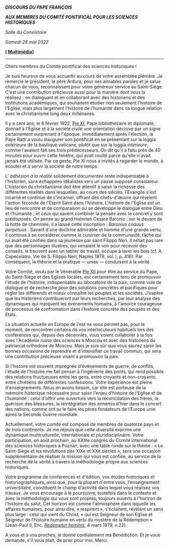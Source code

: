 ***DISCOURS DU PAPE FRANÇOIS***

***AUX MEMBRES DU COMITÉ PONTIFICAL POUR LES SCIENCES HISTORIQUES***

*Salle du Consistoire*

*Samedi 28 mai 2022*

**[ [Multimédia](http://w2.vatican.va/content/francesco/fr/events/event.dir.html/content/vaticanevents/fr/2022/5/28/pcss.html)]**

____________________________________

Chers membres du Comité pontifical des sciences historiques !

Je suis heureux de vous accueillir au cours de votre assemblée plénière. Je remercie le président, le père Ardura, pour ses aimables paroles et je salue chacun de vous, reconnaissant pour votre généreux service au Saint-Siège. C'est une contribution précieuse aussi pour la manière dont vous la réalisez : en dialoguant et en collaborant avec des historiens et des institutions académiques, qui souhaitent étudier non seulement l'histoire de l'Eglise, mais plus largement l'histoire de l'humanité dans sa longue relation avec le christianisme long deux millénaires.

Il y a cent ans, le 6 février 1922, [Pie XI](https://www.vatican.va/content/pius-xi/fr.html), Pape bibliothécaire et diplomate, donnait à l'Eglise et à la société civile une orientation décisive par un signe certainement surprenant à l'époque. Immédiatement après l'élection, le Pape Ratti a voulu inaugurer son pontificat en se présentant sur la loggia *extérieure* de la basilique vaticane, plutôt que sur la loggia *intérieure*, comme l'avaient fait ses trois prédécesseurs. On dit qu'il a fallu près de 40 minutes pour ouvrir cette fenêtre, qui avait rouillé parce qu'elle n'avait jamais été utilisée. Par ce geste, Pie XI nous a invités à regarder le monde, à écouter et à servir la société de notre temps.

L' *adhésion à la réalité* solidement *documentée* reste indispensable à l'historien, sans échappées idéalistes vers un passé supposé consolateur. L'historien du christianisme doit être attentif à saisir la richesse des différentes réalités dans lesquelles, au cours des siècles, l'Evangile s'est incarné et continue de s'incarner, offrant des chefs-d'œuvre qui révèlent l'action féconde de l'Esprit Saint dans l'histoire. L'histoire de l'Eglise est un lieu de rencontre et de comparaison où se développe le dialogue entre Dieu et l’humanité ; et ceux qui savent combiner la pensée avec le concret y sont prédisposés. On pense au grand historien Cesare Baronio : sur le devant de la hotte de cheminée, il a laissé cette inscription : *Baronius coquus perpetuus* . Savant d'une doctrine admirable et homme d'une grande vertu, il continua à se considérer comme le cuisinier de la communauté, tâche qui lui avait été confiée dans sa jeunesse par saint Filippo Neri. Il nétait pas rare que des personnages illustres, qui venaient le voir pour recevoir des conseils, le trouvent avec un tablier de travail, occupé à laver les bols (cf. A. Capecelatro, Vie de S. Filippo Neri, Naples 1879, vol. I, p. 416). Par conséquent, la théorie et la pratique — unies — conduisent à la vérité.

Votre Comité, voulu par le Vénérable [Pie XII](https://www.vatican.va/content/pius-xii/fr.html) pour être au service du Pape, du Saint-Siège et des Eglises locales, est certainement tenu de promouvoir l'étude de l'histoire, indispensable au laboratoire de la paix, comme voie de dialogue et de recherche pour des solutions concrètes et pacifiques pour régler les différends et mieux connaître les peuples et les sociétés. J'espère que les historiens contribueront par leurs recherches, par leur analyse des dynamiques qui marquent les événements humains, à l'amorce courageuse de processus de confrontation dans l'histoire concrète des peuples et des Etats.

La situation actuelle en Europe de l'est ne vous permet pas, pour le moment, de rencontrer certains de vos interlocuteurs habituels lors des conférences qui, depuis des décennies, vous voient collaborer à la fois avec l'Académie russe des sciences à Moscou et avec des historiens du patriarcat orthodoxe de Moscou. Mais je suis sûr que vous saurez saisir les bonnes occasions de reprendre et d'intensifier ce travail commun, qui sera une contribution précieuse visant à promouvoir la paix.

Si l'histoire est souvent imprégnée d'événements de guerre, de conflits, l'étude de l'histoire me fait penser à l'ingénierie des ponts, qui rend possible des relations fructueuses entre les gens, entre croyants et non-croyants, entre chrétiens de différentes confessions. Votre expérience est pleine d'enseignements. Nous en avons besoin, car elle est porteuse de la mémoire historique nécessaire pour saisir l'enjeu d'histoire de l'Eglise et de l’humanité : celui d'offrir une ouverture vers la réconciliation des frères, la guérison des blessures, la réintégration des ennemis d'hier dans le concert des nations, comme ont su le faire les pères fondateurs de l'Europe unie après la Seconde Guerre mondiale.

Actuellement, votre comité est composé de membres de quatorze pays et de trois continents. Je me réjouis que cette diversité exprime une dynamique multiculturelle, internationale et pluridisciplinaire. Votre participation, en août prochain, au XXIIIe congrès du Comité international des sciences historiques à Poznan, avec une table ronde sur le thème : « Le Saint-Siège et les révolutions des XIXe et XXe siècles », sera une occasion supplémentaire de réaliser la mission qui vous est confiée, au service de la recherche de la vérité à travers la méthodologie propre aux sciences historiques.

Votre programme de conférences et d'édition, vos études historiques et historiographiques, ainsi que, pour la plupart d'entre vous, l'enseignement universitaire, constituent le champ d'activité dans lequel vous réalisez vos travaux. Je vous encourage à le poursuivre, toutefois dans le contexte et avec la méthodologie qui vous sont propres, toujours ouverts à l'horizon de l'histoire du salut. Cet horizon est comme l'atmosphère dans laquelle les affaires humaines, pour ainsi dire, « respirent », s'éclairent, révélant un sens plus large : celui qui vient du Christ, « qui est Seigneur de son Eglise et Seigneur de l'histoire humaine en vertu du mystère de la Rédemption » (Jean-Paul II, Enc. *[Redemptor hominis](https://www.vatican.va/content/john-paul-ii/fr/encyclicals/documents/hf_jp-ii_enc_04031979_redemptor-hominis.html)*, 4 mars 1979, n.22).

A vous et à vos proches, je donne cordialement ma Bénédiction. Et je vous demande, s'il vous plaît, de prier pour moi. Merci.